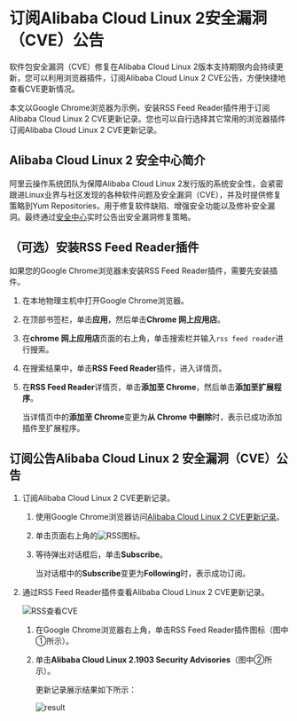 # 订阅Alibaba Cloud Linux 2安全漏洞（CVE）公告

软件包安全漏洞（CVE）修复在Alibaba Cloud Linux 2版本支持期限内会持续更新，您可以利用浏览器插件，订阅Alibaba Cloud Linux 2 CVE公告，方便快捷地查看CVE更新情况。

本文以Google Chrome浏览器为示例，安装RSS Feed Reader插件用于订阅Alibaba Cloud Linux 2 CVE更新记录。您也可以自行选择其它常用的浏览器插件订阅Alibaba Cloud Linux 2 CVE更新记录。

## Alibaba Cloud Linux 2 安全中心简介

阿里云操作系统团队为保障Alibaba Cloud Linux 2发行版的系统安全性，会紧密跟进Linux业界与社区发现的各种软件问题及安全漏洞（CVE），并及时提供修复策略到Yum Repositories，用于修复软件缺陷、增强安全功能以及修补安全漏洞。最终通过[安全中心](http://mirrors.aliyun.com/alinux/cve/alinux2.xml)实时公告出安全漏洞修复策略。

## （可选）安装RSS Feed Reader插件

如果您的Google Chrome浏览器未安装RSS Feed Reader插件，需要先安装插件。

1.  在本地物理主机中打开Google Chrome浏览器。

2.  在顶部书签栏，单击**应用**，然后单击**Chrome 网上应用店**。

3.  在**chrome 网上应用店**页面的右上角，单击搜索栏并输入`rss feed reader`进行搜索。

4.  在搜索结果中，单击**RSS Feed Reader**插件，进入详情页。

5.  在**RSS Feed Reader**详情页，单击**添加至 Chrome**，然后单击**添加至扩展程序**。

    当详情页中的**添加至 Chrome**变更为**从 Chrome 中删除**时，表示已成功添加插件至扩展程序。


## 订阅公告Alibaba Cloud Linux 2 安全漏洞（CVE）公告

1.  订阅Alibaba Cloud Linux 2 CVE更新记录。

    1.  使用Google Chrome浏览器访问[Alibaba Cloud Linux 2 CVE更新记录](http://mirrors.aliyun.com/alinux/cve/alinux2.xml)。

    2.  单击页面右上角的![RSS](https://static-aliyun-doc.oss-accelerate.aliyuncs.com/assets/img/zh-CN/2288042161/p238792.png)图标。

    3.  等待弹出对话框后，单击**Subscribe**。

        当对话框中的**Subscribe**变更为**Following**时，表示成功订阅。

2.  通过RSS Feed Reader插件查看Alibaba Cloud Linux 2 CVE更新记录。

    ![RSS查看CVE](https://static-aliyun-doc.oss-accelerate.aliyuncs.com/assets/img/zh-CN/2288042161/p238801.png)

    1.  在Google Chrome浏览器右上角，单击RSS Feed Reader插件图标（图中①所示）。

    2.  单击**Alibaba Cloud Linux 2.1903 Security Advisories**（图中②所示）。

        更新记录展示结果如下所示：

        ![result](https://static-aliyun-doc.oss-accelerate.aliyuncs.com/assets/img/zh-CN/2288042161/p238804.png)


